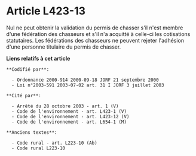 # Article L423-13

Nul ne peut obtenir la validation du permis de chasser s'il n'est membre d'une fédération des chasseurs et s'il n'a acquitté
à celle-ci les cotisations statutaires. Les fédérations des chasseurs ne peuvent rejeter l'adhésion d'une personne titulaire
du permis de chasser.

**Liens relatifs à cet article**

	**Codifié par**:

	  - Ordonnance 2000-914 2000-09-18 JORF 21 septembre 2000
	  - Loi n°2003-591 2003-07-02 art. 31 I JORF 3 juillet 2003

	**Cité par**:

	  - Arrêté du 28 octobre 2003 - art. 1 (V)
	  - Code de l'environnement - art. L423-1 (V)
	  - Code de l'environnement - art. L423-12 (V)
	  - Code de l'environnement - art. L654-1 (M)

	**Anciens textes**:

	  - Code rural - art. L223-10 (Ab)
	  - Code rural L223-10
